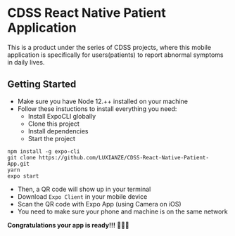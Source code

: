 # CDSS React Native Patient Application

This is a product under the series of CDSS projects, where this mobile application is specifically for users(patients) to report abnormal symptoms in daily lives.

## Getting Started

- Make sure you have Node 12.++ installed on your machine
- Follow these instuctions to install everything you need:
  - Install ExpoCLI globally
  - Clone this project
  - Install dependencies
  - Start the project
```
npm install -g expo-cli
git clone https://github.com/LUXIANZE/CDSS-React-Native-Patient-App.git
yarn
expo start
```
- Then, a QR code will show up in your terminal
- Download ```Expo Client``` in your mobile device
- Scan the QR code with Expo App (using Camera on iOS)
- You need to make sure your phone and machine is on the same network

**Congratulations your app is ready!!!** 🚀🚀🚀